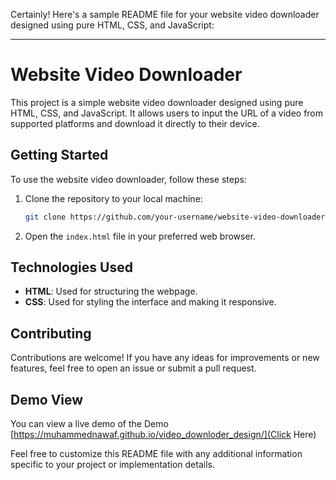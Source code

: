 Certainly! Here's a sample README file for your website video downloader designed using pure HTML, CSS, and JavaScript:

---

# Website Video Downloader

This project is a simple website video downloader designed using pure HTML, CSS, and JavaScript. It allows users to input the URL of a video from supported platforms and download it directly to their device.

## Getting Started

To use the website video downloader, follow these steps:

1. Clone the repository to your local machine:

    ```bash
    git clone https://github.com/your-username/website-video-downloader.git
    ```

2. Open the `index.html` file in your preferred web browser.

## Technologies Used

- **HTML**: Used for structuring the webpage.
- **CSS**: Used for styling the interface and making it responsive.

## Contributing

Contributions are welcome! If you have any ideas for improvements or new features, feel free to open an issue or submit a pull request.

## Demo View

You can view a live demo of the Demo [https://muhammednawaf.github.io/video_downloder_design/](Click Here)

Feel free to customize this README file with any additional information specific to your project or implementation details.
